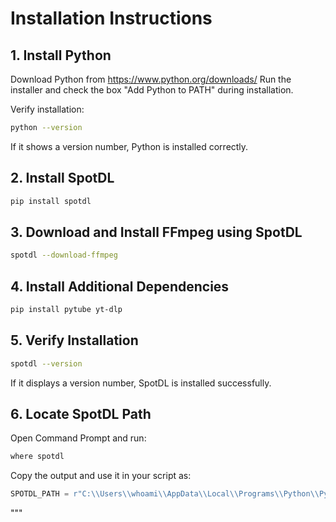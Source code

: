 
# Installation Instructions

## 1. Install Python
Download Python from https://www.python.org/downloads/
Run the installer and check the box "Add Python to PATH" during installation.

Verify installation:
```sh
python --version
```
If it shows a version number, Python is installed correctly.

## 2. Install SpotDL
```sh
pip install spotdl
```

## 3. Download and Install FFmpeg using SpotDL
```sh
spotdl --download-ffmpeg
```

## 4. Install Additional Dependencies
```sh
pip install pytube yt-dlp
```

## 5. Verify Installation
```sh
spotdl --version
```
If it displays a version number, SpotDL is installed successfully.

## 6. Locate SpotDL Path
Open Command Prompt and run:
```sh
where spotdl
```
Copy the output and use it in your script as:
```python
SPOTDL_PATH = r"C:\\Users\\whoami\\AppData\\Local\\Programs\\Python\\Python313\\Scripts\\spotdl.exe"
```
"""
